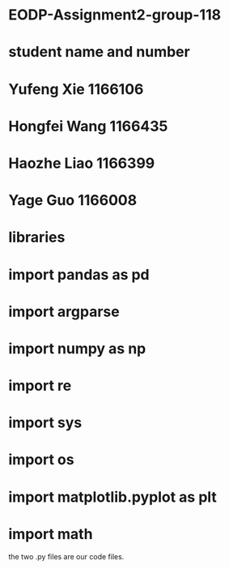 # EODP-Assignment2-group-118


# student name and number
# Yufeng Xie 1166106
# Hongfei Wang 1166435
# Haozhe Liao 1166399
# Yage Guo 1166008


# libraries
# import pandas as pd
# import argparse
# import numpy as np
# import re
# import sys
# import os
# import matplotlib.pyplot as plt
# import math

the two .py files are our code files.
